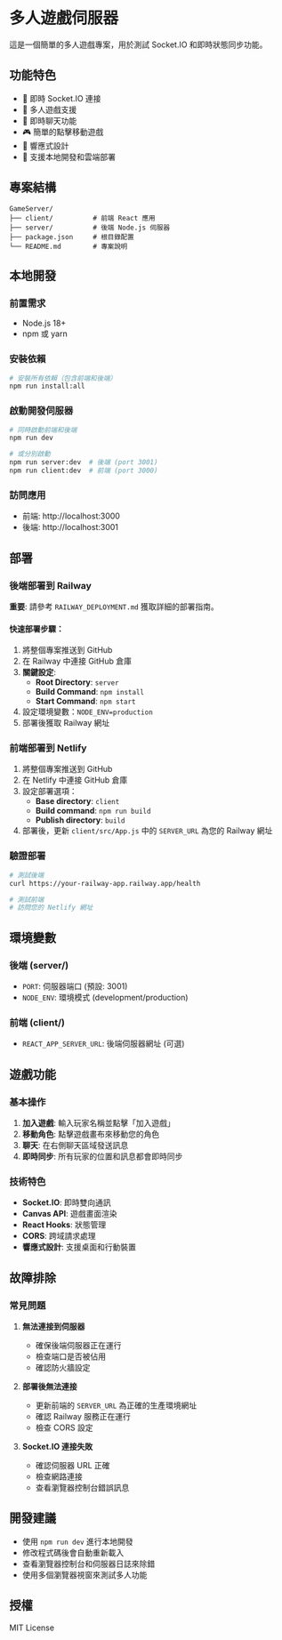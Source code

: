 # 多人遊戲伺服器

這是一個簡單的多人遊戲專案，用於測試 Socket.IO 和即時狀態同步功能。

## 功能特色

- 🔄 即時 Socket.IO 連接
- 👥 多人遊戲支援
- 💬 即時聊天功能
- 🎮 簡單的點擊移動遊戲
- 📱 響應式設計
- 🚀 支援本地開發和雲端部署

## 專案結構

```
GameServer/
├── client/          # 前端 React 應用
├── server/          # 後端 Node.js 伺服器
├── package.json     # 根目錄配置
└── README.md        # 專案說明
```

## 本地開發

### 前置需求

- Node.js 18+
- npm 或 yarn

### 安裝依賴

```bash
# 安裝所有依賴（包含前端和後端）
npm run install:all
```

### 啟動開發伺服器

```bash
# 同時啟動前端和後端
npm run dev

# 或分別啟動
npm run server:dev  # 後端 (port 3001)
npm run client:dev  # 前端 (port 3000)
```

### 訪問應用

- 前端: http://localhost:3000
- 後端: http://localhost:3001

## 部署

### 後端部署到 Railway

**重要**: 請參考 `RAILWAY_DEPLOYMENT.md` 獲取詳細的部署指南。

#### 快速部署步驟：
1. 將整個專案推送到 GitHub
2. 在 Railway 中連接 GitHub 倉庫
3. **關鍵設定**:
   - **Root Directory**: `server`
   - **Build Command**: `npm install`
   - **Start Command**: `npm start`
4. 設定環境變數：`NODE_ENV=production`
5. 部署後獲取 Railway 網址

### 前端部署到 Netlify

1. 將整個專案推送到 GitHub
2. 在 Netlify 中連接 GitHub 倉庫
3. 設定部署選項：
   - **Base directory**: `client`
   - **Build command**: `npm run build`
   - **Publish directory**: `build`
4. 部署後，更新 `client/src/App.js` 中的 `SERVER_URL` 為您的 Railway 網址

### 驗證部署

```bash
# 測試後端
curl https://your-railway-app.railway.app/health

# 測試前端
# 訪問您的 Netlify 網址
```

## 環境變數

### 後端 (server/)

- `PORT`: 伺服器端口 (預設: 3001)
- `NODE_ENV`: 環境模式 (development/production)

### 前端 (client/)

- `REACT_APP_SERVER_URL`: 後端伺服器網址 (可選)

## 遊戲功能

### 基本操作

1. **加入遊戲**: 輸入玩家名稱並點擊「加入遊戲」
2. **移動角色**: 點擊遊戲畫布來移動您的角色
3. **聊天**: 在右側聊天區域發送訊息
4. **即時同步**: 所有玩家的位置和訊息都會即時同步

### 技術特色

- **Socket.IO**: 即時雙向通訊
- **Canvas API**: 遊戲畫面渲染
- **React Hooks**: 狀態管理
- **CORS**: 跨域請求處理
- **響應式設計**: 支援桌面和行動裝置

## 故障排除

### 常見問題

1. **無法連接到伺服器**
   - 確保後端伺服器正在運行
   - 檢查端口是否被佔用
   - 確認防火牆設定

2. **部署後無法連接**
   - 更新前端的 `SERVER_URL` 為正確的生產環境網址
   - 確認 Railway 服務正在運行
   - 檢查 CORS 設定

3. **Socket.IO 連接失敗**
   - 確認伺服器 URL 正確
   - 檢查網路連接
   - 查看瀏覽器控制台錯誤訊息

## 開發建議

- 使用 `npm run dev` 進行本地開發
- 修改程式碼後會自動重新載入
- 查看瀏覽器控制台和伺服器日誌來除錯
- 使用多個瀏覽器視窗來測試多人功能

## 授權

MIT License 